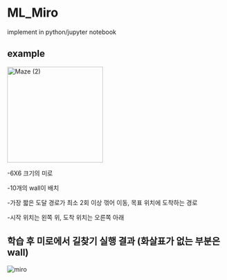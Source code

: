 # ML_Miro
implement in python/jupyter notebook

example
-----------

<img width="221" alt="Maze (2)" src="https://user-images.githubusercontent.com/66946182/97828024-44233000-1d09-11eb-8383-5238aca9ee61.png">

-6X6 크기의 미로

-10개의 wall이 배치

-가장 짧은 도달 경로가 최소 2회 이상 꺾어 이동, 목표 위치에 도착하는 경로

-시작 위치는 왼쪽 위, 도착 위치는 오른쪽 아래

학습 후 미로에서 길찾기 실행 결과 (화살표가 없는 부분은 wall)
--------

![miro](https://user-images.githubusercontent.com/66946182/97826293-8b5af200-1d04-11eb-961a-35747457dc7e.PNG)
 

